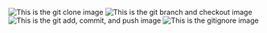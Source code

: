 ![This is the git clone image](https://ibb.co/y8n0mk8)
![This is the git branch and checkout image](https://ibb.co/zJT6cJR)
![This is the git add, commit, and push image](https://ibb.co/ZJ6rFY5)
![This is the gitignore image](https://ibb.co/Stpx447)